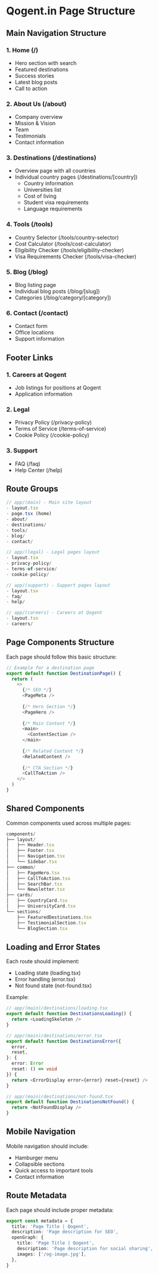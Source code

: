 # Qogent.in Page Structure

## Main Navigation Structure

### 1. Home (/)
- Hero section with search
- Featured destinations
- Success stories
- Latest blog posts
- Call to action

### 2. About Us (/about)
- Company overview
- Mission & Vision
- Team
- Testimonials
- Contact information

### 3. Destinations (/destinations)
- Overview page with all countries
- Individual country pages (/destinations/[country])
  - Country information
  - Universities list
  - Cost of living
  - Student visa requirements
  - Language requirements

### 4. Tools (/tools)
- Country Selector (/tools/country-selector)
- Cost Calculator (/tools/cost-calculator)
- Eligibility Checker (/tools/eligibility-checker)
- Visa Requirements Checker (/tools/visa-checker)

### 5. Blog (/blog)
- Blog listing page
- Individual blog posts (/blog/[slug])
- Categories (/blog/category/[category])

### 6. Contact (/contact)
- Contact form
- Office locations
- Support information

## Footer Links

### 1. Careers at Qogent
- Job listings for positions at Qogent
- Application information

### 2. Legal
- Privacy Policy (/privacy-policy)
- Terms of Service (/terms-of-service)
- Cookie Policy (/cookie-policy)

### 3. Support
- FAQ (/faq)
- Help Center (/help)

## Route Groups

```typescript
// app/(main) - Main site layout
- layout.tsx
- page.tsx (home)
- about/
- destinations/
- tools/
- blog/
- contact/

// app/(legal) - Legal pages layout
- layout.tsx
- privacy-policy/
- terms-of-service/
- cookie-policy/

// app/(support) - Support pages layout
- layout.tsx
- faq/
- help/

// app/(careers) - Careers at Qogent
- layout.tsx
- careers/
```

## Page Components Structure

Each page should follow this basic structure:

```typescript
// Example for a destination page
export default function DestinationPage() {
  return (
    <>
      {/* SEO */}
      <PageMeta />
      
      {/* Hero Section */}
      <PageHero />
      
      {/* Main Content */}
      <main>
        <ContentSection />
      </main>
      
      {/* Related Content */}
      <RelatedContent />
      
      {/* CTA Section */}
      <CallToAction />
    </>
  )
}
```

## Shared Components

Common components used across multiple pages:

```typescript
components/
├── layout/
│   ├── Header.tsx
│   ├── Footer.tsx
│   ├── Navigation.tsx
│   └── Sidebar.tsx
├── common/
│   ├── PageHero.tsx
│   ├── CallToAction.tsx
│   ├── SearchBar.tsx
│   └── Newsletter.tsx
├── cards/
│   ├── CountryCard.tsx
│   ├── UniversityCard.tsx
└── sections/
    ├── FeaturedDestinations.tsx
    ├── TestimonialSection.tsx
    └── BlogSection.tsx
```

## Loading and Error States

Each route should implement:
- Loading state (loading.tsx)
- Error handling (error.tsx)
- Not found state (not-found.tsx)

Example:
```typescript
// app/(main)/destinations/loading.tsx
export default function DestinationsLoading() {
  return <LoadingSkeleton />
}

// app/(main)/destinations/error.tsx
export default function DestinationsError({
  error,
  reset,
}: {
  error: Error
  reset: () => void
}) {
  return <ErrorDisplay error={error} reset={reset} />
}

// app/(main)/destinations/not-found.tsx
export default function DestinationsNotFound() {
  return <NotFoundDisplay />
}
```

## Mobile Navigation

Mobile navigation should include:
- Hamburger menu
- Collapsible sections
- Quick access to important tools
- Contact information

## Route Metadata

Each page should include proper metadata:

```typescript
export const metadata = {
  title: 'Page Title | Qogent',
  description: 'Page description for SEO',
  openGraph: {
    title: 'Page Title | Qogent',
    description: 'Page description for social sharing',
    images: ['/og-image.jpg'],
  },
}
``` 